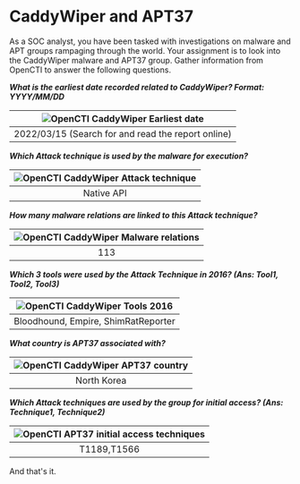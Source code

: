 # CaddyWiper and APT37

As a SOC analyst, you have been tasked with investigations on malware and APT groups rampaging through the world. 
Your assignment is to look into the CaddyWiper malware and APT37 group. Gather information from OpenCTI to answer 
the following questions.

***What is the earliest date recorded related to CaddyWiper?  Format: YYYY/MM/DD***

| ![OpenCTI CaddyWiper Earliest date](/_static/images/opencti-caddy.png) |
|:---------------------------------------------------------------------------:|
|             2022/03/15 (Search for and read the report online)              |

***Which Attack technique is used by the malware for execution?***

| ![OpenCTI CaddyWiper Attack technique](/_static/images/opencti-caddy2.png) |
|:-------------------------------------------------------------------------------:|
|                                   Native API                                    |

***How many malware relations are linked to this Attack technique?***

| ![OpenCTI CaddyWiper Malware relations](/_static/images/opencti-caddy3.png) |
|:--------------------------------------------------------------------------------:|
|                                       113                                        |

***Which 3 tools were used by the Attack Technique in 2016? (Ans: Tool1, Tool2, Tool3)***

| ![OpenCTI CaddyWiper Tools 2016](/_static/images/opencti-caddy4.png) |
|:-------------------------------------------------------------------------:|
|                    Bloodhound, Empire, ShimRatReporter                    |

***What country is APT37 associated with?***

| ![OpenCTI CaddyWiper APT37 country](/_static/images/opencti-caddy5.png) |
|:----------------------------------------------------------------------------:|
|                                 North Korea                                  |

***Which Attack techniques are used by the group for initial access? (Ans: Technique1, Technique2)***

| ![OpenCTI APT37 initial access techniques](/_static/images/opencti-caddy6.png) |
|:-----------------------------------------------------------------------------------:|
|                                     T1189,T1566                                     |

And that's it.
